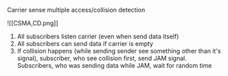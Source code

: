 Carrier sense multiple access/collision detection

![[CSMA,CD.png]]

1) All subscribers listen carrier (even when send data itself)
2) All subscribers can send data if carrier is empty
3) If collision happens (while sending sender see something other than it's signal), subscriber, who see collision first, send JAM signal. Subscribers, who was sending data while JAM, wait for random time
